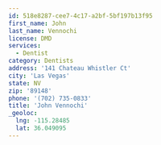 ```yaml
---
id: 518e8287-cee7-4c17-a2bf-5bf197b13f95
first_name: John
last_name: Vennochi
license: DMD
services:
  - Dentist
category: Dentists
address: '141 Chateau Whistler Ct'
city: 'Las Vegas'
state: NV
zip: '89148'
phone: '(702) 735-0833'
title: 'John Vennochi'
_geoloc:
  lng: -115.28485
  lat: 36.049095
---
```

